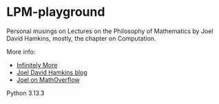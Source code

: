 # LPM-playground

Personal musings on Lectures on the Philosophy of Mathematics by Joel David Hamkins, mostly,
the chapter on Computation.

More info:
- [Infinitely More](https://www.infinitelymore.xyz/s/philosophy-of-mathematics)
- [Joel David Hamkins blog](https://jdh.hamkins.org/)
- [Joel on MathOverflow](https://mathoverflow.net/users/1946/joel-david-hamkins)



Python 3.13.3
